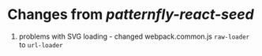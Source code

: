 # Changes from *patternfly-react-seed*

1. problems with SVG loading - changed webpack.common.js `raw-loader` to `url-loader`
